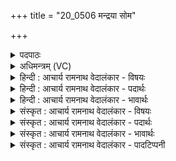 +++
title = "20_0506 मन्द्रया सोम"

+++
<details><summary>पदपाठः</summary>

म꣣न्द्र꣡या꣢। सो꣣म। धा꣡र꣢꣯या। वृ꣡षा꣢꣯। प꣣वस्व। देवयुः꣢। अ꣡व्याः꣢꣯। वा꣡रे꣢꣯भिः। अ꣣स्म꣢युः। ५०६।
</details>

<details><summary>अधिमन्त्रम् (VC)</summary>

- पवमानः सोमः
- असितः काश्यपो देवलो वा
- गायत्री
- षड्जः
- पावमानं काण्डम्
</details>

<details><summary>हिन्दी : आचार्य रामनाथ वेदालंकार - विषयः</summary>

अगले मन्त्र में पुनः सोम परमात्मा से प्रार्थना की गयी है।
</details>

<details><summary>हिन्दी : आचार्य रामनाथ वेदालंकार - पदार्थः</summary>

पदार्थान्वय -  हे (सोम) सोम ओषधि के समान रसागार परमेश्वर ! (वृषा) आनन्द के वर्षक, (देवयुः) हमें दिव्य गुण प्रदान करने के इच्छुक, (अस्मयुः) हमसे प्रीति करनेवाले आप (अव्याः वारेभिः) भेड़ों के बालों से निर्मित दशापवित्रों के सदृश हमारे मन के सात्त्विक भावों के माध्यम से (मन्द्रया धारया) आनन्दप्रद धारा के साथ (पवस्व) द्रोणकलश के तुल्य हमारे हृदय-कलश में परिस्रुत होवो ॥१०॥
</details>

<details><summary>हिन्दी : आचार्य रामनाथ वेदालंकार - भावार्थः</summary>

भावार्थ -  जैसे सोम ओषधि का रस भेड़ के बालों से निर्मित दशापवित्र से छनकर द्रोणपात्र में धारारूप से गिरता है, वैसे ही परमेश्वर मन के सात्त्विक भावों के माध्यम से आनन्द-धारा के साथ स्तोता के हृदय-कलश में प्रकट होता है ॥१०॥
</details>

<details><summary>संस्कृत : आचार्य रामनाथ वेदालंकार - विषयः</summary>

अथ पुनः सोमं परमात्मानं प्रार्थयते।
</details>

<details><summary>संस्कृत : आचार्य रामनाथ वेदालंकार - पदार्थः</summary>

पदार्थान्वय -  हे (सोम) सोमौषधिरिव रसागार परमेश्वर ! (वृषा) आनन्दवर्षकः, (देवयुः) अस्माकं दिव्यगुणान् कामयमानः त्वम्। देवान् दिव्यगुणान् परेषां कामयते इति देवयुः, ‘छन्दसि परेच्छायां क्यच उपसंख्यानम्। अ० ३।१।८’ वा० इति परेच्छायां क्यच्। ‘क्याच्छन्दसि। अ० ३।२।१७०’ इति उ प्रत्ययः। (अस्मयुः) अस्मान् कामयमानः सन् (अव्याः वारेभिः) अविबालनिर्मितैः दशापवित्रैरिव अस्माकं मनसः सात्त्विकैः भावैः, तन्माध्यमेन इत्यर्थः (मन्द्रया धारया) आनन्दप्रदया धारया सह (पवस्व) द्रोणकलशे इव अस्माकं हृदयकलशे परिस्रव ॥१०॥
</details>

<details><summary>संस्कृत : आचार्य रामनाथ वेदालंकार - भावार्थः</summary>

भावार्थ -  यथा सोमौषध्या रसोऽविबालनिर्मितदशापवित्रद्वारा द्रोणपात्रे धारया पतति तथैवानन्दरसनिधिः परमेश्वरो मनसः सात्त्विकभावैरानन्दधारया स्तोतुर्हृत्कलशे प्रकटीभवति ॥१०॥
</details>

<details><summary>संस्कृत : आचार्य रामनाथ वेदालंकार - पादटिप्पनी</summary>

टिप्पनी -   १. ऋ० ९।६।१ ऋषिः असितः काश्यपो देवलो वा। ‘अव्यो वारेष्वस्मयुः’ इति पाठः।
</details>